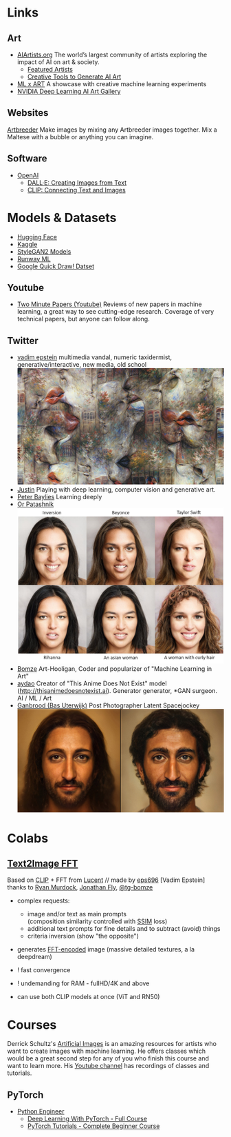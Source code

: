 # Links

## Art

* [AIArtists.org](https://aiartists.org/ai-generated-art-tools) The world’s largest community of artists exploring the impact of AI on art & society.
    * [Featured Artists](https://aiartists.org/ai-artist-founding-members)
    * [Creative Tools to Generate AI Art](https://aiartists.org/ai-generated-art-tools)
* [ML x ART](https://mlart.co/) A showcase with creative machine learning experiments
* [NVIDIA Deep Learning AI Art Gallery](https://www.nvidia.com/en-us/deep-learning-ai/ai-art-gallery/artists/)

## Websites

[Artbreeder](https://www.artbreeder.com/) Make images by mixing any Artbreeder images together. Mix a Maltese with a bubble or anything you can imagine.

## Software

* [OpenAI](https://openai.com/projects/)
    * [DALL·E: Creating Images from Text](https://openai.com/blog/dall-e/)
    * [CLIP: Connecting Text and Images](https://openai.com/blog/clip/)

# Models & Datasets

* [Hugging Face](https://huggingface.co/)
* [Kaggle](https://www.kaggle.com/datasets)
* [StyleGAN2 Models](https://github.com/justinpinkney/awesome-pretrained-stylegan2)
* [Runway ML](https://app.runwayml.com/models)
* [Google Quick Draw! Datset](https://github.com/googlecreativelab/quickdraw-dataset)

## Youtube

* [Two Minute Papers (Youtube)](https://www.youtube.com/channel/UCbfYPyITQ-7l4upoX8nvctg)  Reviews of new papers in machine learning, a great way to see cutting-edge research.  Coverage of very technical papers, but anyone can follow along.


## Twitter

* [vadim epstein](https://twitter.com/eps696) multimedia vandal, numeric taxidermist, generative/interactive, new media, old school
    ![](./img/2.jpg)
* [Justin](https://twitter.com/Buntworthy) Playing with deep learning, computer vision and generative art.
* [Peter Baylies](https://twitter.com/pbaylies) Learning deeply
* [Or Patashnik](https://twitter.com/OPatashnik)
    ![](./img/3.jpg)
* [Bomze](https://twitter.com/tg_bomze) Art-Hooligan, Coder and popularizer of "Machine Learning in Art"
* [aydao](https://twitter.com/AydaoAI) Creator of "This Anime Does Not Exist" model (http://thisanimedoesnotexist.ai). Generator generator, *GAN surgeon. AI / ML / Art
* [Ganbrood (Bas Uterwijk)](https://twitter.com/ganbrood) Post Photographer Latent Spacejockey
    ![](./img/1.jpg)

# Colabs

## [Text2Image FFT](https://colab.research.google.com/drive/1rJMSyF_dmpL1kmse7Rm9TurjihJ_cA5t) 

Based on [CLIP](https://github.com/openai/CLIP) + FFT from [Lucent](https://github.com/greentfrapp/lucent) // made by [eps696](https://github.com/eps696) [Vadim Epstein]  
thanks to [Ryan Murdock](https://rynmurdock.github.io/), [Jonathan Fly](https://twitter.com/jonathanfly), [@tg-bomze](https://github.com/tg-bomze) 

* complex requests:
  * image and/or text as main prompts  
   (composition similarity controlled with [SSIM](https://github.com/Po-Hsun-Su/pytorch-ssim) loss)
  * additional text prompts for fine details and to subtract (avoid) things
  * criteria inversion (show "the opposite")

* generates [FFT-encoded](https://github.com/greentfrapp/lucent/blob/master/lucent/optvis/param/spatial.py) image (massive detailed textures, a la deepdream)
* ! fast convergence
* ! undemanding for RAM - fullHD/4K and above
* can use both CLIP models at once (ViT and RN50)


# Courses

Derrick Schultz's [Artificial Images](https://artificial-images.com/) is an amazing resources for artists who want to create images with machine learning.  He offers classes which would be a great second step for any of you who finish this course and want to learn more.  His [Youtube channel](https://www.youtube.com/channel/UCaZuPdmZ380SFUMKHVsv_AA) has recordings of classes and tutorials.

## PyTorch 

* [Python Engineer](https://www.youtube.com/channel/UCbXgNpp0jedKWcQiULLbDTA)
    * [Deep Learning With PyTorch - Full Course](https://www.youtube.com/watch?v=c36lUUr864M&feature=youtu.be)
    * [PyTorch Tutorials - Complete Beginner Course](https://www.youtube.com/watch?v=EMXfZB8FVUA&list=PLqnslRFeH2UrcDBWF5mfPGpqQDSta6VK4)
